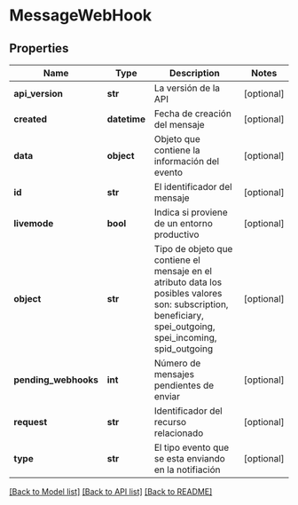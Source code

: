 # MessageWebHook

## Properties
Name | Type | Description | Notes
------------ | ------------- | ------------- | -------------
**api_version** | **str** | La versión de la API | [optional] 
**created** | **datetime** | Fecha de creación del mensaje | [optional] 
**data** | **object** | Objeto que contiene la información del evento | [optional] 
**id** | **str** | El identificador del mensaje | [optional] 
**livemode** | **bool** | Indica si proviene de un entorno productivo | [optional] 
**object** | **str** | Tipo de objeto  que contiene el mensaje en el atributo data los posibles valores son: subscription, beneficiary, spei_outgoing, spei_incoming, spid_outgoing  | [optional] 
**pending_webhooks** | **int** | Número de  mensajes pendientes de enviar | [optional] 
**request** | **str** | Identificador del recurso relacionado | [optional] 
**type** | **str** | El tipo evento que se esta enviando en la notifiación | [optional] 

[[Back to Model list]](../README.md#documentation-for-models) [[Back to API list]](../README.md#documentation-for-api-endpoints) [[Back to README]](../README.md)

